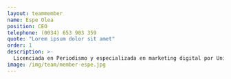 ```yaml
---
layout: teammember
name: Espe Olea
position: CEO
telephone: (0034) 653 903 359
quote: "Lorem ipsum dolor sit amet"
order: 1
description: >-
  Licenciada en Periodismo y especializada en marketing digital por University of Berkeley (San Francisco). Supertú es un lugar en el que amamos lo que hacemos. Enfoco mis esfuerzos en que mi equipo se nutra de empatía y energía positiva; y considero que soy una privilegiada por poder acompañar cada día a mis clientes en sus proyectos. 
image: /img/team/member-espe.jpg
---
```



